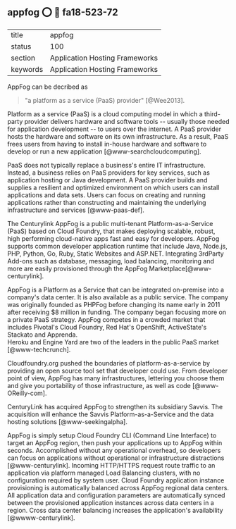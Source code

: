 ## appfog :o: :wave: fa18-523-72


|          |                                |
| -------- | ------------------------------ |
| title    | appfog                         | 
| status   | 100                             |
| section  | Application Hosting Frameworks |
| keywords | Application Hosting Frameworks |


AppFog can be decribed as 

> "a platform as a service (PaaS) provider"  [@Wee2013]. 

Platform as a service (PaaS) is a cloud computing model in which a
 third-party provider delivers hardware and software tools -- usually
 those needed for application development -- to users over the
 internet. A PaaS provider hosts the hardware and software on its own
 infrastructure. As a result, PaaS frees users from having to install
 in-house hardware and software to develop or run a new application
 [@www-searchcloudcomputing].

PaaS does not typically replace a business's entire IT
 infrastructure. Instead, a business relies on PaaS providers for key
 services, such as application hosting or Java development. A PaaS
 provider builds and supplies a resilient and optimized environment on
 which users can install applications and data sets. Users can focus
 on creating and running applications rather than constructing and
 maintaining the underlying infrastructure and services
 [@www-paas-def].

The Centurylink AppFog is a public multi-tenant Platform-as-a-Service
 (PaaS) based on Cloud Foundry, that makes deploying scalable, robust,
 high performing cloud-native apps fast and easy for
 developers. AppFog supports common developer application runtime that
 include Java, Node.js, PHP, Python, Go, Ruby, Static Websites and
 ASP.NET. Integrating 3rdParty Add-ons such as database, messaging,
 load balancing, monitoring and more are easily provisioned through
 the AppFog Marketplace[@www-centurylink].

AppFog is a Platform as a Service that can be integrated on-premise
into a company's data center. It is also available as a public
service. The company was originally founded as PHPFog before changing
its name early in 2011 after receiving $8 million in funding.  The
company began focusing more on a private PaaS strategy. AppFog
competes in a crowded market that includes Pivotal's
 Cloud Foundry, Red Hat's OpenShift, ActiveState's Stackato and Apprenda.  
 Heroku and Engine Yard are two of the leaders in the public PaaS market
 [@www-techcrunch].

Cloudfoundry.org pushed the boundaries of platform-as-a-service by
providing an open source tool set that developer could use. From
developer point of view, AppFog has many infrastructures, lettering
you choose them and give you portability of those infrastructure, as
well as code [@www-OReilly-com].

CenturyLink  has acquired AppFog to strengthen its subsidiary Savvis. 
The acquisition will enhance the Savvis Platform-as-a-Service and the data 
hosting solutions [@www-seekingalpha].

AppFog is simply setup Cloud Foundry CLI (Command Line Interface) to
 target an AppFog region, then push your applications up to AppFog
 within seconds. Accomplished without any operational overhead, so
 developers can focus on applications without operational or
 infrastructure distractions [@www-centurylink].  Incoming HTTP/HTTPS
 request route traffic to an application via platform managed Load
 Balancing clusters, with no configuration required by system
 user. Cloud Foundry application instance provisioning is
 automatically balanced across AppFog regional data centers. All
 application data and configuration parameters are automatically
 synced between the provisioned application instances across data
 centers in a region. Cross data center balancing increases the
 application's availability [@wwww-centurylink].
